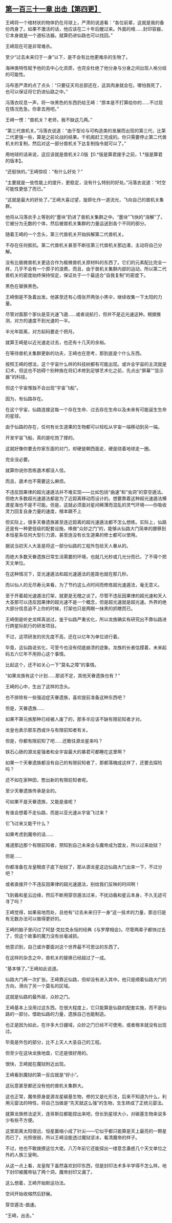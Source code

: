## [第一百三十一章 出击【第四更】](https://www.xxbiquge.com/11_11207/9242704.html)


  王崎将一个棺材状的物体扔在月球上，严肃的说道看：“各位前辈，这就是我的备份肉身了。如果不激活的话，他应该在二十年后醒过来。外面的棺……封印容器，它本身就是一个道标法器。就算扔进仙路也可以找回。”

  王崎现在可是非常难杀。

  至少“过去未来归于一身”以下，是不会有比他更难杀的生物了。

  海神类特性赋予他的去中心化资质，也完全杜绝了他分身与分身之间出现人格分歧的可能性。

  冯布恩严肃的点了点头：“只要征天司总部还在，这具肉身就会在。哪怕我死了，也可以保证将它扔进仙路之中。”

  冯落衣叹息一声，将一块黑色的东西扔给王崎：“原本是不打算给你的……不过现在情况危急。你拿去用吧。”

  王崎一愣：“兽机关？老师，我不缺这几两。”

  “第三代兽机关。”冯落衣说道：“由于型论与可构造类的发展而出现的第三代，比第二代更强一些，算是之前论战的结果。千机阁赶工完成的。你只需要停止第二代兽机关的复制，然后对这一部分兽机关下达复制指令就可以了。”

  用地球的话来说，这应该就是兽机关2.0版【0.*版是算君接手之前，1.*版是算君的版本】。

  “还挺快的。”王崎惊叹：“有什么好处？”

  “主要就是一些性能上的提升，更稳定，没有什么特别的好处。”冯落衣说道：“时空可能性更低了而已。”

  “这就是最大的好处了。”王崎大喜过望，旋即化作一道流光，飞向自己的兽机关集群。

  他将从冯落衣手上等到的“墨块”扔进了兽机关集群之中。“墨块”飞快的“溶解”了。它被分为无数的个体，然后被兽机关集群的力量运送到各个不同的部分。

  随着王崎的一个念头，第三代兽机关开始拆解第二代兽机关。

  不存在任何抵抗。第二代兽机关甚至不断往第三代兽机关那边凑，主动将自己分解。

  没有比极微兽机关更适合作为极微兽机关原材料的东西了。它们的元素配比完全一样，几乎不会有一个原子的浪费。而且，由于兽机关集群内部的运动，所以第二代兽机关的密度始终保持恒定，保证处于一个最适合“自我复制”的密度下。

  黑色在替换黑色。

  王崎倒是不急着出发。他甚至还有心情张开两张小黑伞，继续收集一下太阳的力量。

  尽管对面那个家伙是亚光速飞遁……或者说航行，但并不是近光速这种。根据推测，对方的速度不到光速的一半。

  半光年距离，对方起码要走个把月。

  就算王崎是以近光速走过去，也还有十几天的余裕。

  在等待兽机关集群更新的功夫，王崎也在思考，那到底是个什么东西。

  按照王崎的想法，这个宇宙什么样的科技树都有可能出现。或许全宇宙的主流就是幻术，但这也不妨碍个别种族在将幻术修到足够艺术化之前，先点出“屏幕”“显示器”的科技。

  但这个宇宙惟独不会出现“宇宙飞船”。

  因为，有仙路存在。

  在这个宇宙，仙路连接这每一个存在生命、过去存在生命以及未来有可能诞生生命的星球。

  由于仙路的存在，任何有长生道果的生物都可以轻松从宇宙一端移动到另一端。

  开发宇宙飞船，真的是吃饱了撑的。

  这就好像你要去你家东面的对门，却硬是朝西面走，硬是绕着地球走一圈。

  完全没必要。

  就算你说你苦练遁术都没人信。

  而且，遁术也不需要这么麻烦。

  不违反因果律的超光速遁法并不难实现——比如包括“曲速”和“虫洞”的穿空遁法。但绝大多数超光速遁法都是为了近距离移动而设计的。想要靠着这种超光速遁法横渡星海也不是不可能。但是，这就必须面对星间稀薄而混乱的灵气环境——你吸收灵力回复自身力量的速度，根本跟不上

  但实际上，很多天眷遗族甚至连近距离的超光速遁法都不怎么想练。实际上，仙路还是有一种更低级的配套设施，唤做“众妙之门”的，能够从仙路大门简单的挪移到本恒星系任何大型引力源，甚至连没有长生道果的修士都可以使用。

  据说当初天人大圣是将这一部分仙路的工程外包给天人眷从的。

  而绝大多数天眷遗族日常生活需要的环境，也就几光秒或几光分而已，了不得个把天文单位。

  在这种情况下，亚光速遁法和超光速遁法的差距也就在那几秒。

  而以仙人的无尽寿元来看，为了节约这么点时间而修炼超光速遁法，毫无意义。

  至于开着超光速遁法打架，就更是无稽之谈了。尽管不违反因果律的超光速和天人大圣那可以违反因果律的超光速不是一个概念，但是超光速就是超光速。外界的绝大部分信息追不上你的时候，打架也只是两眼一抹黑的抓瞎而已。

  王崎倒是听史龙辉真说过，鉴于仙路严重劣化，所以龙族确实有研究出不靠仙路进行跨星际航行的研发项目。

  不过，这项研发的优先度不高，还在以亿年为单位进行着。

  毕竟，这仙路说劣化，可至今也没有彻底崩溃的迹象。龙族的长者估摸着，未来起码五六亿年不用担心这个事情。

  比起这个，还不如关心一下“莫名之障”的事情。

  “如果龙族有这个计划……那说不定，其他天眷遗族也有？”

  王崎的心中，生出了这样的念头。

  也不排除有一些强迫症天眷遗族，喜欢提前准备这种东西吧？

  但是，天眷遗族……

  如果不算元族那种已经被人废了的，那多半应该不缺有限前知者才对。

  龙皇也表示那东西或许与有限前知者有关。

  但是，你都有限前知了吧……还敢往源龙星来吗？

  铁石心肠的源龙星强者和全宇宙最大的暴君可都睡在这里啊？

  如果一个天眷遗族都没有自己的有限前知者了，那都落魄成这样了，还要去探险吗？

  还不如在家种田，憋出新的有限前知者呢。

  至少天眷遗族传承是全的。

  可如果不是天眷遗族，又能是谁呢？

  有谁会想着不走仙路，而是以亚光速从宇宙飞过来？

  它飞过来又能干什么？

  如果考虑到魔帝的话……

  难道那边那个有限前知者，预知到自己未来会与魔帝成为盟友，所以过来劫狱？

  但是……

  你都准备在龙皇眼皮子底下劫狱了，那从源龙星这边仙路大门出来一下，不过分吧？

  或者直接开个不违反因果律的超光速遁法，别给我们反映的时间啊！

  飞到羲和星云边缘，然后不断用穿空遁法过来，不扰动羲和星云本身，不久无迹可寻了吗？

  王崎觉得，如果易地而处，且他有“过去未来归于一身”这一技术的力量，那总归是有无数办法可以做得更好的。

  王崎的脑子里闪过了阿瑟·克拉克永恒的经典《与罗摩相会》。尽管两辈子都快过去了，但这个故事的魔力没有丝毫减损。

  他意识到，自己或许要面对这个世界最不可思议的东西了。

  在这样的杂念之中，兽机关的替换已经超过了一成。

  “基本够了。”王崎如此说道。

  仙路大门再一次扩张。王崎靠近仙路，但却没有进入其中。他只是顺着仙路大门的方向，滑向了另一个莫名的区域。

  这就是仙路的最外层，众妙之门。

  王崎基本上没用过这东西。在很大程度上，它只能算是仙路的配套实施，而不是仙路的一部分。借助仙路的力量，遗族自己也能制造。

  也正是因为如此，在许多大日疆域，众妙之门已经不可使用，或者根本就没有出现过。

  毕竟是外包的部分，比不上天人大圣自己的工程。

  但至少在这块龙族地盘，它还是很好用的。

  很快，王崎就在魔狱附近出现。

  王崎看到魔狱的第一反应就是“好小”。

  这玩意甚至都还没有他的兽机关集群大。

  这也正常，魔帝原身是源龙星碳基生物，修的又是化形法，后来不知道为什么，利用元婴法的特性，将自己当做是“先天就这么强”的生物，生生转成了正统元婴法。

  就算龙族修法逆天，连哥斯拉都能捏出来吧，但长到星球大小，对碳基生物来说多少有些不方便。

  这里距离太阳很远、恒星赢缩小成了针尖——它似乎都只能算是天上最亮的一颗星而已了。光照很弱，所以王崎没能透过魔狱坚冰，看清魔帝的样子。

  不过，他也不敢拨撩这位大佬。八万年前它还能探出一缕意念蛊惑几个天文单位之外的人族三皇咧。

  从这一点上看，龙皇陛下虽然喜欢封印东西，但是封印法术多半学得不怎么样。地下封印被魔帝钻了两个洞，魔帝封印又漏了。

  这么想着，王崎开始默运功法。

  空间开始收缩然后舒展。

  穿空遁法-曲速。

  “王崎，出击。”
